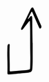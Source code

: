 <svg width="80" height="155" viewBox="0 0 80 155" fill="none" xmlns="http://www.w3.org/2000/svg">
<g clip-path="url(#clip0_1_39)">
<path d="M58.91 82.51V99.77C58.91 108.08 58.98 116.4 58.91 124.71C58.85 129.98 58.55 135.25 58.28 140.52C58.1531 141.953 57.9326 143.376 57.62 144.78C57.4219 145.97 56.8814 147.077 56.0644 147.965C55.2475 148.853 54.1896 149.484 53.02 149.78C50.7542 150.553 48.4043 151.053 46.02 151.27C42.02 151.56 38.02 151.77 34.02 152.14C29.09 152.59 24.17 153.23 19.24 153.68C13.99 154.16 8.72008 154.5 3.47008 154.9C3.13717 154.924 2.80299 154.924 2.47008 154.9C1.98254 154.875 1.51832 154.683 1.15453 154.358C0.790743 154.032 0.549263 153.592 0.470081 153.11C0.410081 152.32 0.390013 151.51 0.400013 150.72C0.646679 138.567 0.540066 126.417 0.0800665 114.27C-0.199934 106.74 0.160013 99.27 0.400013 91.74C0.339752 90.2994 0.539578 88.8597 0.989979 87.49C1.24264 86.5537 1.8343 85.7446 2.65001 85.22C3.22424 84.9784 3.85199 84.8922 4.47008 84.97C4.78769 85.0276 5.07377 85.1979 5.27587 85.4496C5.47796 85.7013 5.58246 86.0174 5.57006 86.34C5.64912 86.9734 5.67249 87.6125 5.64 88.25C4.99 102.64 5.50008 117.03 5.72008 131.41C5.78008 135.57 5.72008 139.72 5.72008 143.88C5.72008 144.84 5.74336 145.797 5.79003 146.75C5.86055 147.056 6.02619 147.333 6.26329 147.539C6.5004 147.746 6.79675 147.872 7.10997 147.9C7.26997 147.9 7.43008 147.9 7.59008 147.9L26.23 146.48C31.49 146.07 36.75 145.63 42.01 145.24C44.8768 144.979 47.7188 144.494 50.51 143.79C51.1499 143.712 51.7411 143.408 52.1774 142.934C52.6136 142.459 52.8662 141.844 52.89 141.2C53.02 139.61 53.22 138.01 53.25 136.42C53.36 128.27 53.73 120.13 53.51 111.97C53.2 100.46 53.19 88.97 53.16 77.44C53.16 63.53 53.27 49.62 52.6 35.72C52.6 34.72 52.5401 33.8 52.4501 32.85C52.4362 32.7043 52.3904 32.5634 52.3162 32.4372C52.2419 32.3111 52.1407 32.2028 52.02 32.12C51.8774 32.0739 51.7259 32.0625 51.578 32.0869C51.4301 32.1112 51.2903 32.1706 51.17 32.26C50.6 32.8163 50.0688 33.411 49.5801 34.04C46.0134 38.56 42.4533 43.08 38.9 47.6C37.9 48.85 36.9 50.12 35.9 51.31C35.4399 51.7384 34.9042 52.0775 34.3201 52.31C34.0944 52.389 33.8543 52.4184 33.6162 52.396C33.3781 52.3737 33.1478 52.3002 32.9408 52.1805C32.7338 52.0609 32.5551 51.8979 32.4169 51.7028C32.2787 51.5077 32.1842 51.285 32.14 51.05C32.0627 50.2637 32.1339 49.4699 32.35 48.71C32.8667 47.3666 33.4748 46.0603 34.17 44.8C40.93 32.1 47.1101 19.11 53.4401 6.19003C54.096 4.91456 54.8376 3.68507 55.66 2.51004C56.2176 1.7197 57.0239 1.1388 57.9501 0.860014C58.3241 0.719722 58.7326 0.700247 59.1183 0.804289C59.5039 0.90833 59.8473 1.13067 60.1 1.44003C60.8319 2.67127 61.4994 3.93963 62.1 5.24002C67.5 17.3534 72.88 29.4767 78.24 41.61C78.6308 42.4808 78.9648 43.376 79.24 44.29C79.4697 45.3064 79.3251 46.3716 78.8329 47.29C78.3406 48.2084 77.5336 48.9185 76.56 49.29C76.2621 49.4191 75.9299 49.446 75.6151 49.3664C75.3003 49.2868 75.0208 49.1052 74.8201 48.85C74.2685 48.0707 73.7993 47.2362 73.42 46.36C68.4934 35.26 63.58 24.1533 58.68 13.04C58.36 12.31 58 11.6 57.68 10.89C57.6279 10.7853 57.5512 10.6946 57.4567 10.6257C57.3621 10.5568 57.2524 10.5116 57.1367 10.4939C57.021 10.4763 56.9028 10.4867 56.792 10.5243C56.6812 10.5619 56.581 10.6256 56.5 10.71C56.1912 11.0714 55.9104 11.4559 55.66 11.86C53.16 16.6867 50.6767 21.52 48.2101 26.36C48.1492 26.4916 48.1175 26.6349 48.1175 26.78C48.1175 26.925 48.1492 27.0684 48.2101 27.2C48.7001 27.55 49.03 27.07 49.28 26.76C50.58 25.14 51.8 23.46 53.15 21.88C53.6987 21.3118 54.3459 20.8476 55.06 20.51C55.5124 20.3409 56.0132 20.3574 56.4534 20.556C56.8935 20.7546 57.2374 21.119 57.41 21.57C57.8165 23.1188 57.9817 24.7209 57.9 26.32C58.0533 38.32 58.2033 50.32 58.35 62.32C58.4366 69.0334 58.5367 75.7467 58.65 82.46H58.91V82.51Z" fill="black"/>
</g>
<defs>
<clipPath id="clip0_1_39">
<rect width="79.41" height="154.13" fill="white" transform="translate(0.119995 0.800003)"/>
</clipPath>
</defs>
</svg>
